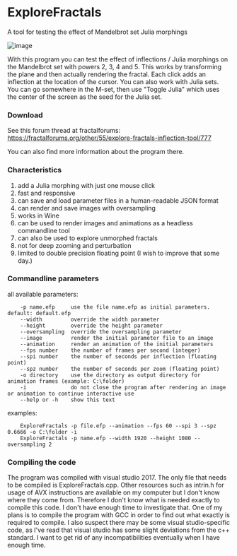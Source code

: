 # ExploreFractals
A tool for testing the effect of Mandelbrot set Julia morphings

![image](https://user-images.githubusercontent.com/29734312/112564228-2d29cb00-8ddb-11eb-99ab-17f434847902.png)

With this program you can test the effect of inflections / Julia morphings on the Mandelbrot set with powers 2, 3, 4 and 5. This works by transforming the plane and then actually rendering the fractal. Each click adds an inflection at the location of the cursor. You can also work with Julia sets. You can go somewhere in the M-set, then use "Toggle Julia" which uses the center of the screen as the seed for the Julia set.

### Download

See this forum thread at fractalforums: https://fractalforums.org/other/55/explore-fractals-inflection-tool/777

You can also find more information about the program there.

### Characteristics

1. add a Julia morphing with just one mouse click
2. fast and responsive
4. can save and load parameter files in a human-readable JSON format
5. can render and save images with oversampling
6. works in Wine
7. can be used to render images and animations as a headless commandline tool
8. can also be used to explore unmorphed fractals
9. not for deep zooming and perturbation
10. limited to double precision floating point (I wish to improve that some day.)


### Commandline parameters

all available parameters:

```
    -p name.efp     use the file name.efp as initial parameters. default: default.efp
    --width         override the width parameter
    --height        override the height parameter
    --oversampling  override the oversampling parameter
    --image         render the initial parameter file to an image
    --animation     render an animation of the initial parameters
    --fps number    the number of frames per second (integer)
    --spi number    the number of seconds per inflection (floating point)
    --spz number    the number of seconds per zoom (floating point)
    -o directory    use the directory as output directory for animation frames (example: C:\folder)
    -i              do not close the program after rendering an image or animation to continue interactive use
    --help or -h    show this text
```

examples:

```
    ExploreFractals -p file.efp --animation --fps 60 --spi 3 --spz 0.6666 -o C:\folder -i
    ExploreFractals -p name.efp --width 1920 --height 1080 --oversampling 2
```

### Compiling the code

The program was compiled with visual studio 2017. The only file that needs to be compiled is ExploreFractals.cpp. Other resources such as intrin.h for usage of AVX instructions are available on my computer but I don't know where they come from. Therefore I don't know what is needed exactly to compile this code. I don't have enough time to investigate that. One of my plans is to compile the program with GCC in order to find out what exactly is required to compile. I also suspect there may be some visual studio-specific code, as I've read that visual studio has some slight deviations from the c++ standard. I want to get rid of any incompatibilities eventually when I have enough time.
